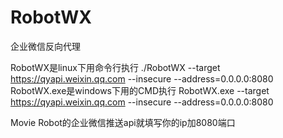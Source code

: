 # RobotWX
企业微信反向代理


RobotWX是linux下用命令行执行
./RobotWX --target https://qyapi.weixin.qq.com --insecure --address=0.0.0.0:8080
RobotWX.exe是windows下用的CMD执行
RobotWX.exe --target https://qyapi.weixin.qq.com --insecure --address=0.0.0.0:8080

Movie Robot的企业微信推送api就填写你的ip加8080端口
